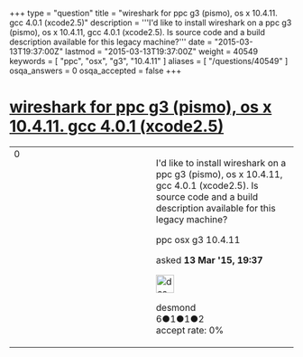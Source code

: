 +++
type = "question"
title = "wireshark for ppc g3 (pismo), os x 10.4.11. gcc 4.0.1 (xcode2.5)"
description = '''I&#x27;d like to install wireshark on a ppc g3 (pismo), os x 10.4.11, gcc 4.0.1 (xcode2.5). Is source code and a build description available for this legacy machine?'''
date = "2015-03-13T19:37:00Z"
lastmod = "2015-03-13T19:37:00Z"
weight = 40549
keywords = [ "ppc", "osx", "g3", "10.4.11" ]
aliases = [ "/questions/40549" ]
osqa_answers = 0
osqa_accepted = false
+++

<div class="headNormal">

# [wireshark for ppc g3 (pismo), os x 10.4.11. gcc 4.0.1 (xcode2.5)](/questions/40549/wireshark-for-ppc-g3-pismo-os-x-10411-gcc-401-xcode25)

</div>

<div id="main-body">

<div id="askform">

<table id="question-table" style="width:100%;"><colgroup><col style="width: 50%" /><col style="width: 50%" /></colgroup><tbody><tr class="odd"><td style="width: 30px; vertical-align: top"><div class="vote-buttons"><span id="post-40549-upvote" class="ajax-command post-vote up" rel="nofollow" title="I like this post (click again to cancel)"> </span><div id="post-40549-score" class="post-score" title="current number of votes">0</div><span id="post-40549-downvote" class="ajax-command post-vote down" rel="nofollow" title="I dont like this post (click again to cancel)"> </span> <span id="favorite-mark" class="ajax-command favorite-mark" rel="nofollow" title="mark/unmark this question as favorite (click again to cancel)"> </span><div id="favorite-count" class="favorite-count"></div></div></td><td><div id="item-right"><div class="question-body"><p>I'd like to install wireshark on a ppc g3 (pismo), os x 10.4.11, gcc 4.0.1 (xcode2.5). Is source code and a build description available for this legacy machine?</p></div><div id="question-tags" class="tags-container tags"><span class="post-tag tag-link-ppc" rel="tag" title="see questions tagged &#39;ppc&#39;">ppc</span> <span class="post-tag tag-link-osx" rel="tag" title="see questions tagged &#39;osx&#39;">osx</span> <span class="post-tag tag-link-g3" rel="tag" title="see questions tagged &#39;g3&#39;">g3</span> <span class="post-tag tag-link-10.4.11" rel="tag" title="see questions tagged &#39;10.4.11&#39;">10.4.11</span></div><div id="question-controls" class="post-controls"></div><div class="post-update-info-container"><div class="post-update-info post-update-info-user"><p>asked <strong>13 Mar '15, 19:37</strong></p><img src="https://secure.gravatar.com/avatar/1cd0b08e4f8a0f2570b6f9182ee9fad1?s=32&amp;d=identicon&amp;r=g" class="gravatar" width="32" height="32" alt="desmond&#39;s gravatar image" /><p><span>desmond</span><br />
<span class="score" title="6 reputation points">6</span><span title="1 badges"><span class="badge1">●</span><span class="badgecount">1</span></span><span title="1 badges"><span class="silver">●</span><span class="badgecount">1</span></span><span title="2 badges"><span class="bronze">●</span><span class="badgecount">2</span></span><br />
<span class="accept_rate" title="Rate of the user&#39;s accepted answers">accept rate:</span> <span title="desmond has no accepted answers">0%</span></p></div></div><div id="comments-container-40549" class="comments-container"></div><div id="comment-tools-40549" class="comment-tools"></div><div class="clear"></div><div id="comment-40549-form-container" class="comment-form-container"></div><div class="clear"></div></div></td></tr></tbody></table>

</div>

</div>

